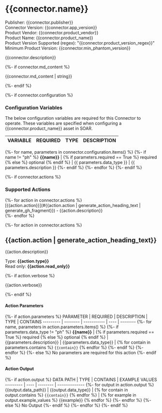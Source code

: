 [comment]: # "Auto-generated SOAR connector documentation"
# {{connector.name}}

Publisher: {{connector.publisher}}  
Connector Version: {{connector.app_version}}  
Product Vendor: {{connector.product_vendor}}  
Product Name: {{connector.product_name}}  
Product Version Supported (regex): "{{connector.product_version_regex}}"  
Minimum Product Version: {{connector.min_phantom_version}}  

{{connector.description}}

{%- if connector.md_content %}

{{connector.md_content | string}}

{%- endif %}

{%- if connector.configuration %}

### Configuration Variables
The below configuration variables are required for this Connector to operate.  These variables are specified when configuring a {{connector.product_name}} asset in SOAR.

VARIABLE | REQUIRED | TYPE | DESCRIPTION
-------- | -------- | ---- | -----------
{%- for name, parameters in connector.configuration.items() %}
{%- if name != "ph" %}
**{{name}}** | {% if parameters.required == True %} required {% else %} optional {% endif %} | {{ parameters.data_type }} | {{ parameters.description }}
{%- endif %}
{%- endfor %}
{%- endif %}

{%- if connector.actions %}

### Supported Actions
{%- for action in connector.actions %}  
[{{action.action}}](#{{action.action | generate_action_heading_text | generate_gh_fragment}}) - {{action.description}}  
{%- endfor %}

{%- for action in connector.actions %}  

## {{action.action | generate_action_heading_text}}
{{action.description}}

Type: **{{action.type}}**  
Read only: **{{action.read_only}}**  

{%- if action.verbose %}

{{action.verbose}}

{%- endif %}

#### Action Parameters
{%- if action.parameters %}
PARAMETER | REQUIRED | DESCRIPTION | TYPE | CONTAINS
--------- | -------- | ----------- | ---- | --------
{%- for name, parameters in action.parameters.items() %}
{%- if parameters.data_type != "ph" %}
**{{name}}** | {% if parameters.required == True %} required {% else %} optional {% endif %} | {{parameters.description}} | {{parameters.data_type}} | {% for contain in parameters.contains %} `{{contain}}` {% endfor %}
{%- endif %}
{%- endfor %}
{%- else %}
No parameters are required for this action
{%- endif %}

#### Action Output
{%- if action.output %}
DATA PATH | TYPE | CONTAINS | EXAMPLE VALUES
--------- | ---- | -------- | --------------
{%- for output in action.output %}
{{output.data_path}} | {{output.data_type}} | {% for contain in output.contains %} `{{contain}}` {% endfor %} |  {% for example in output.example_values %} {{example}} {% endfor %}
{%- endfor %}
{%- else %}
No Output
{%- endif %}
{%- endfor %}
{%- endif %}
